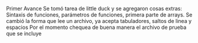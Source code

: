 Primer Avance
Se tomó tarea de little duck y se agregaron cosas extras:
Sintaxis de funciones, parámetros de funciones, primera parte de arrays.
Se cambió la forma que lee un archivo, ya acepta tabuladores, saltos de linea y espacios
Por el momento chequea de buena manera el archivo de prueba que se incluye
